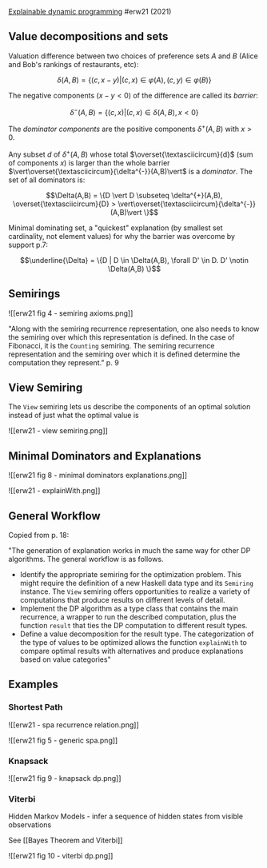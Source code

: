 [Explainable dynamic programming](https://doi.org/10.1017/S0956796821000083) #erw21 (2021)

## Value decompositions and sets

Valuation difference between two choices of preference sets $A$ and $B$ (Alice and Bob's rankings of restaurants, etc):

$$\delta(A,B) = \{(c, x-y) | (c,x) \in \varphi(A), (c,y) \in \varphi(B)\}$$

The negative components ($x - y < 0$) of the difference are called its *barrier*:

$$\delta^{-}(A,B) = \{ (c,x) | (c,x) \in \delta(A,B), x < 0\}$$

The *dominator components* are the positive components $\delta^{+}(A,B)$ with $x > 0$.

Any subset $d$ of $\delta^{+}(A,B)$ whose total $\overset{\textasciicircum}{d}$ (sum of components $x$) is larger than the whole barrier $\vert\overset{\textasciicircum}{\delta^{-}}(A,B)\vert$ is a *dominator*.  The set of all dominators is:

$$\Delta(A,B) = \{D \vert D \subseteq \delta^{+}(A,B), \overset{\textasciicircum}{D} > \vert\overset{\textasciicircum}{\delta^{-}}(A,B)\vert \}$$

Minimal dominating set, a "quickest" explanation (by smallest set cardinality, not element values) for why the barrier was overcome by support p.7:

$$\underline{\Delta} = \{D | D \in \Delta(A,B), \forall D' \in D. D' \notin \Delta(A,B) \}$$


## Semirings

![[erw21 fig 4 - semiring axioms.png]]

"Along with the semiring recurrence representation, one also needs to know the semiring over which this representation is defined. In the case of Fibonacci, it is the `Counting` semiring. The semiring recurrence representation and the semiring over which it is defined determine the computation they represent." p. 9


## View Semiring

The `View` semiring lets us describe the components of an optimal solution instead of just what the optimal value is

![[erw21 - view semiring.png]]


## Minimal Dominators and Explanations

![[erw21 fig 8 - minimal dominators explanations.png]]

![[erw21 - explainWith.png]]


## General Workflow

Copied from p. 18:

"The generation of explanation works in much the same way for other DP algorithms. The general workflow is as follows.
- Identify the appropriate semiring for the optimization problem. This might require the definition of a new Haskell data type and its `Semiring` instance. The `View` semiring offers opportunities to realize a variety of computations that produce results on different levels of detail.
- Implement the DP algorithm as a type class that contains the main recurrence, a wrapper to run the described computation, plus the function `result` that ties the DP computation to different result types.
- Define a value decomposition for the result type. The categorization of the type of values to be optimized allows the function `explainWith` to compare optimal results with alternatives and produce explanations based on value categories"


## Examples

### Shortest Path

![[erw21 - spa recurrence relation.png]]

![[erw21 fig 5 - generic spa.png]]

### Knapsack

![[erw21 fig 9 - knapsack dp.png]]

### Viterbi

Hidden Markov Models - infer a sequence of hidden states from visible observations

See [[Bayes Theorem and Viterbi]]

![[erw21 fig 10 - viterbi dp.png]]
